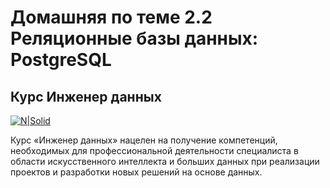 # Домашняя по теме 2.2 Реляционные базы данных: PostgreSQL
## Курс Инженер данных

[![N|Solid](https://sprint.1t.ru/next/Logo.svg)](https://sprint.1t.ru/)

Курс «Инженер данных» нацелен на получение компетенций, необходимых для профессиональной деятельности специалиста в области искусственного интеллекта и больших данных при реализации проектов и разработки новых решений на основе данных.


